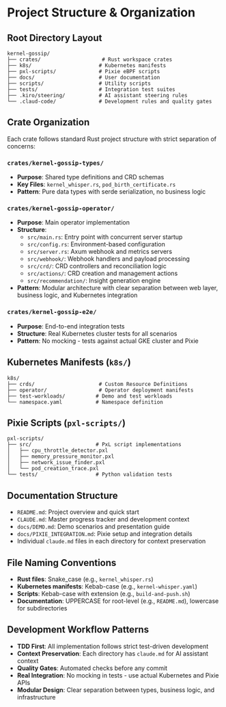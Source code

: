 # Project Structure & Organization

## Root Directory Layout
```
kernel-gossip/
├── crates/                    # Rust workspace crates
├── k8s/                      # Kubernetes manifests
├── pxl-scripts/              # Pixie eBPF scripts
├── docs/                     # User documentation
├── scripts/                  # Utility scripts
├── tests/                    # Integration test suites
├── .kiro/steering/           # AI assistant steering rules
└── .claud-code/              # Development rules and quality gates
```

## Crate Organization
Each crate follows standard Rust project structure with strict separation of concerns:

### `crates/kernel-gossip-types/`
- **Purpose**: Shared type definitions and CRD schemas
- **Key Files**: `kernel_whisper.rs`, `pod_birth_certificate.rs`
- **Pattern**: Pure data types with serde serialization, no business logic

### `crates/kernel-gossip-operator/`
- **Purpose**: Main operator implementation
- **Structure**:
  - `src/main.rs`: Entry point with concurrent server startup
  - `src/config.rs`: Environment-based configuration
  - `src/server.rs`: Axum webhook and metrics servers
  - `src/webhook/`: Webhook handlers and payload processing
  - `src/crd/`: CRD controllers and reconciliation logic
  - `src/actions/`: CRD creation and management actions
  - `src/recommendation/`: Insight generation engine
- **Pattern**: Modular architecture with clear separation between web layer, business logic, and Kubernetes integration

### `crates/kernel-gossip-e2e/`
- **Purpose**: End-to-end integration tests
- **Structure**: Real Kubernetes cluster tests for all scenarios
- **Pattern**: No mocking - tests against actual GKE cluster and Pixie

## Kubernetes Manifests (`k8s/`)
```
k8s/
├── crds/                     # Custom Resource Definitions
├── operator/                 # Operator deployment manifests
├── test-workloads/          # Demo and test workloads
└── namespace.yaml           # Namespace definition
```

## Pixie Scripts (`pxl-scripts/`)
```
pxl-scripts/
├── src/                     # PxL script implementations
│   ├── cpu_throttle_detector.pxl
│   ├── memory_pressure_monitor.pxl
│   ├── network_issue_finder.pxl
│   └── pod_creation_trace.pxl
└── tests/                   # Python validation tests
```

## Documentation Structure
- `README.md`: Project overview and quick start
- `CLAUDE.md`: Master progress tracker and development context
- `docs/DEMO.md`: Demo scenarios and presentation guide
- `docs/PIXIE_INTEGRATION.md`: Pixie setup and integration details
- Individual `claude.md` files in each directory for context preservation

## File Naming Conventions
- **Rust files**: Snake_case (e.g., `kernel_whisper.rs`)
- **Kubernetes manifests**: Kebab-case (e.g., `kernel-whisper.yaml`)
- **Scripts**: Kebab-case with extension (e.g., `build-and-push.sh`)
- **Documentation**: UPPERCASE for root-level (e.g., `README.md`), lowercase for subdirectories

## Development Workflow Patterns
- **TDD First**: All implementation follows strict test-driven development
- **Context Preservation**: Each directory has `claude.md` for AI assistant context
- **Quality Gates**: Automated checks before any commit
- **Real Integration**: No mocking in tests - use actual Kubernetes and Pixie APIs
- **Modular Design**: Clear separation between types, business logic, and infrastructure